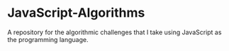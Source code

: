 # JavaScript-Algorithms
A repository for the algorithmic challenges that I take using JavaScript as the  programming language.
